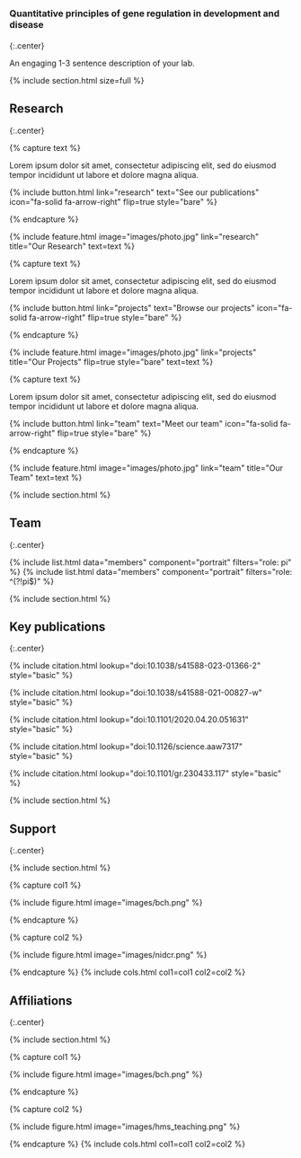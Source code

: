 ---
---

# <font size="-0.1">Quantitative principles of gene regulation in development and disease</font>
{:.center}

An engaging 1-3 sentence description of your lab.

{% 
  include section.html
  size=full
%}

## Research
{:.center}

{% capture text %}

Lorem ipsum dolor sit amet, consectetur adipiscing elit, sed do eiusmod tempor incididunt ut labore et dolore magna aliqua.

{%
  include button.html
  link="research"
  text="See our publications"
  icon="fa-solid fa-arrow-right"
  flip=true
  style="bare"
%}

{% endcapture %}

{%
  include feature.html
  image="images/photo.jpg"
  link="research"
  title="Our Research"
  text=text
%}

{% capture text %}

Lorem ipsum dolor sit amet, consectetur adipiscing elit, sed do eiusmod tempor incididunt ut labore et dolore magna aliqua.

{%
  include button.html
  link="projects"
  text="Browse our projects"
  icon="fa-solid fa-arrow-right"
  flip=true
  style="bare"
%}

{% endcapture %}

{%
  include feature.html
  image="images/photo.jpg"
  link="projects"
  title="Our Projects"
  flip=true
  style="bare"
  text=text
%}

{% capture text %}

Lorem ipsum dolor sit amet, consectetur adipiscing elit, sed do eiusmod tempor incididunt ut labore et dolore magna aliqua.

{%
  include button.html
  link="team"
  text="Meet our team"
  icon="fa-solid fa-arrow-right"
  flip=true
  style="bare"
%}

{% endcapture %}

{%
  include feature.html
  image="images/photo.jpg"
  link="team"
  title="Our Team"
  text=text
%}

{% include section.html %}

## Team
{:.center}

{% include list.html data="members" component="portrait" filters="role: pi" %}
{% include list.html data="members" component="portrait" filters="role: ^(?!pi$)" %}

{% include section.html %}

## Key publications
{:.center}

{% include citation.html lookup="doi:10.1038/s41588-023-01366-2" style="basic" %}

{% include citation.html lookup="doi:10.1038/s41588-021-00827-w" style="basic" %}

{% include citation.html lookup="doi:10.1101/2020.04.20.051631" style="basic" %}

{% include citation.html lookup="doi:10.1126/science.aaw7317" style="basic" %}

{% include citation.html lookup="doi:10.1101/gr.230433.117" style="basic" %}

{% include section.html %}

## Support
{:.center}

{% include section.html %}

{% capture col1 %}

{%
  include figure.html
  image="images/bch.png"
%}

{% endcapture %}

{% capture col2 %}

{%
  include figure.html
  image="images/nidcr.png"
%}

{% endcapture %}
{% include cols.html col1=col1 col2=col2 %}

## Affiliations
{:.center}

{% include section.html %}

{% capture col1 %}

{%
  include figure.html
  image="images/bch.png"
%}

{% endcapture %}

{% capture col2 %}

{%
  include figure.html
  image="images/hms_teaching.png"
%}

{% endcapture %}
{% include cols.html col1=col1 col2=col2 %}

